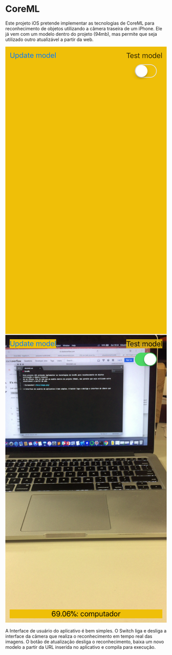 # CoreML

Este projeto iOS pretende implementar as tecnologias de CoreML para reconhecimento de objetos utilizando a câmera traseira
de um iPhone. Ele já vem com um modelo dentro do projeto (94mb), mas permite que seja utilizado outro atualizável a partir da web.

![Screenshot](/Docs/image.png) ![Screenshot](/Docs/camera.png)

A Interface de usuário do aplicativo é bem simples. O Switch liga e desliga a interface da câmera que realiza o reconhecimento em tempo real das imagens. O botão de atualização desliga o reconhecimento, baixa um novo modelo a partir da URL inserida no aplicativo e compila para execução.